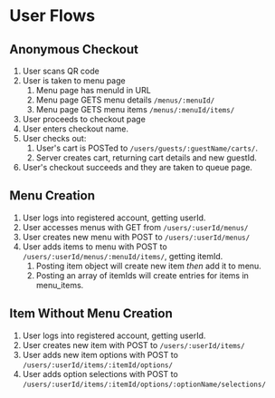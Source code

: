 # User Flows

## Anonymous Checkout

1. User scans QR code
2. User is taken to menu page
    1. Menu page has menuId in URL
    2. Menu page GETS menu details `/menus/:menuId/`
    3. Menu page GETS menu items `/menus/:menuId/items/`
3. User proceeds to checkout page
4. User enters checkout name.
5. User checks out:
    1. User's cart is POSTed to `/users/guests/:guestName/carts/`.
    2. Server creates cart, returning cart details and new guestId.
6. User's checkout succeeds and they are taken to queue page.

## Menu Creation

1. User logs into registered account, getting userId.
2. User accesses menus with GET from `/users/:userId/menus/`
3. User creates new menu with POST to `/users/:userId/menus/`
4. User adds items to menu with POST to `/users/:userId/menus/:menuId/items/`, getting itemId.
    1. Posting item object will create new item _then_ add it to menu.
    2. Posting an array of itemIds will create entries for items in menu_items.

## Item Without Menu Creation

1. User logs into registered account, getting userId.
2. User creates new item with POST to `/users/:userId/items/`
3. User adds new item options with POST to `/users/:userId/items/:itemId/options/`
4. User adds option selections with POST to `/users/:userId/items/:itemId/options/:optionName/selections/`
